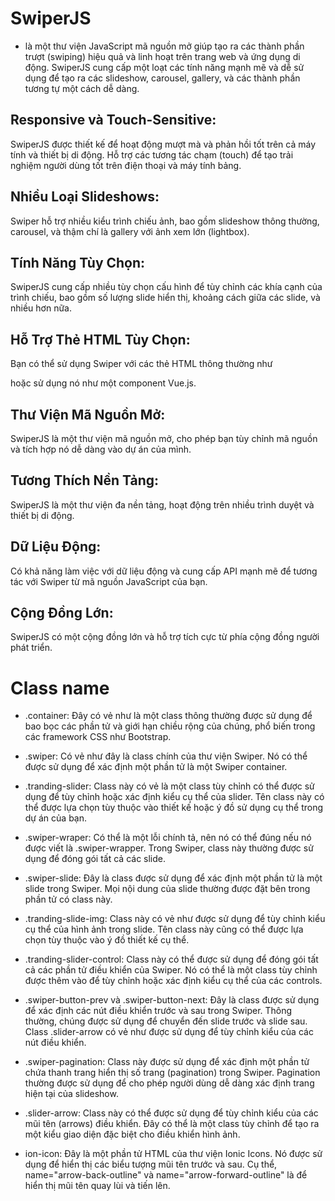 # SwiperJS
- là một thư viện JavaScript mã nguồn mở giúp tạo ra các thành phần trượt (swiping) hiệu quả và linh hoạt trên trang web và ứng dụng di động. SwiperJS cung cấp một loạt các tính năng mạnh mẽ và dễ sử dụng để tạo ra các slideshow, carousel, gallery, và các thành phần tương tự một cách dễ dàng.

## Responsive và Touch-Sensitive:
SwiperJS được thiết kế để hoạt động mượt mà và phản hồi tốt trên cả máy tính và thiết bị di động.
Hỗ trợ các tương tác chạm (touch) để tạo trải nghiệm người dùng tốt trên điện thoại và máy tính bảng.

## Nhiều Loại Slideshows:
Swiper hỗ trợ nhiều kiểu trình chiếu ảnh, bao gồm slideshow thông thường, carousel, và thậm chí là gallery với ảnh xem lớn (lightbox).

## Tính Năng Tùy Chọn:
SwiperJS cung cấp nhiều tùy chọn cấu hình để tùy chỉnh các khía cạnh của trình chiếu, bao gồm số lượng slide hiển thị, khoảng cách giữa các slide, và nhiều hơn nữa.

## Hỗ Trợ Thẻ HTML Tùy Chọn:
Bạn có thể sử dụng Swiper với các thẻ HTML thông thường như <div> hoặc sử dụng nó như một component Vue.js.

## Thư Viện Mã Nguồn Mở:
SwiperJS là một thư viện mã nguồn mở, cho phép bạn tùy chỉnh mã nguồn và tích hợp nó dễ dàng vào dự án của mình.

## Tương Thích Nền Tảng:
SwiperJS là một thư viện đa nền tảng, hoạt động trên nhiều trình duyệt và thiết bị di động.

## Dữ Liệu Động:
Có khả năng làm việc với dữ liệu động và cung cấp API mạnh mẽ để tương tác với Swiper từ mã nguồn JavaScript của bạn.

## Cộng Đồng Lớn:
SwiperJS có một cộng đồng lớn và hỗ trợ tích cực từ phía cộng đồng người phát triển.

# Class name

- .container: Đây có vẻ như là một class thông thường được sử dụng để bao bọc các phần tử và giới hạn chiều rộng của chúng, phổ biến trong các framework CSS như Bootstrap.

- .swiper: Có vẻ như đây là class chính của thư viện Swiper. Nó có thể được sử dụng để xác định một phần tử là một Swiper container.

- .tranding-slider: Class này có vẻ là một class tùy chỉnh có thể được sử dụng để tùy chỉnh hoặc xác định kiểu cụ thể của slider. Tên class này có thể được lựa chọn tùy thuộc vào thiết kế hoặc ý đồ sử dụng cụ thể trong dự án của bạn.

- .swiper-wraper: Có thể là một lỗi chính tả, nên nó có thể đúng nếu nó được viết là .swiper-wrapper. Trong Swiper, class này thường được sử dụng để đóng gói tất cả các slide.

- .swiper-slide: Đây là class được sử dụng để xác định một phần tử là một slide trong Swiper. Mọi nội dung của slide thường được đặt bên trong phần tử có class này.

- .tranding-slide-img: Class này có vẻ như được sử dụng để tùy chỉnh kiểu cụ thể của hình ảnh trong slide. Tên class này cũng có thể được lựa chọn tùy thuộc vào ý đồ thiết kế cụ thể.

- .tranding-slider-control: Class này có thể được sử dụng để đóng gói tất cả các phần tử điều khiển của Swiper. Nó có thể là một class tùy chỉnh được thêm vào để tùy chỉnh hoặc xác định kiểu cụ thể của các controls.

- .swiper-button-prev và .swiper-button-next: Đây là class được sử dụng để xác định các nút điều khiển trước và sau trong Swiper. Thông thường, chúng được sử dụng để chuyển đến slide trước và slide sau. Class .slider-arrow có vẻ như được sử dụng để tùy chỉnh kiểu của các nút điều khiển.

- .swiper-pagination: Class này được sử dụng để xác định một phần tử chứa thanh trang hiển thị số trang (pagination) trong Swiper. Pagination thường được sử dụng để cho phép người dùng dễ dàng xác định trang hiện tại của slideshow.

- .slider-arrow: Class này có thể được sử dụng để tùy chỉnh kiểu của các mũi tên (arrows) điều khiển. Đây có thể là một class tùy chỉnh để tạo ra một kiểu giao diện đặc biệt cho điều khiển hình ảnh.

- ion-icon: Đây là một phần tử HTML của thư viện Ionic Icons. Nó được sử dụng để hiển thị các biểu tượng mũi tên trước và sau. Cụ thể, name="arrow-back-outline" và name="arrow-forward-outline" là để hiển thị mũi tên quay lùi và tiến lên.